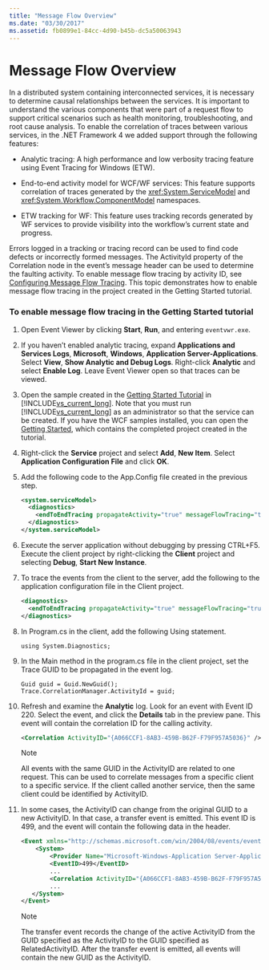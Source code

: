 ```yaml
---
title: "Message Flow Overview"
ms.date: "03/30/2017"
ms.assetid: fb0899e1-84cc-4d90-b45b-dc5a50063943
---
```

# Message Flow Overview
In a distributed system containing interconnected services, it is necessary to determine causal relationships between the services. It is important to understand the various components that were part of a request flow to support critical scenarios such as health monitoring, troubleshooting, and root cause analysis. To enable the correlation of traces between various services, in the .NET Framework 4 we added support through the following features:  
  
-   Analytic tracing: A high performance and low verbosity tracing feature using Event Tracing for Windows (ETW).  
  
-   End-to-end activity model for WCF/WF services: This feature supports correlation of traces generated by the <xref:System.ServiceModel> and <xref:System.Workflow.ComponentModel> namespaces.  
  
-   ETW tracking for WF: This feature uses tracking records generated by WF services to provide visibility into the workflow’s current state and progress.  
  
 Errors logged in a tracking or tracing record can be used to find code defects or incorrectly formed messages. The ActivityId property of the Correlation node in the event’s message header can be used to determine the faulting activity. To enable message flow tracing by activity ID, see [Configuring Message Flow Tracing](../../../../docs/framework/wcf/diagnostics/etw/configuring-message-flow-tracing.md). This topic demonstrates how to enable message flow tracing in the project created in the Getting Started tutorial.  
  
### To enable message flow tracing in the Getting Started tutorial  
  
1.  Open Event Viewer by clicking **Start**, **Run**, and entering `eventvwr.exe`.  
  
2.  If you haven’t enabled analytic tracing, expand **Applications and Services Logs**, **Microsoft**, **Windows**, **Application Server-Applications**. Select **View**, **Show Analytic and Debug Logs**. Right-click **Analytic** and select **Enable Log**. Leave Event Viewer open so that traces can be viewed.  
  
3.  Open the sample created in the [Getting Started Tutorial](../../../../docs/framework/wcf/getting-started-tutorial.md) in [!INCLUDE[vs_current_long](../../../../includes/vs-current-long-md.md)]. Note that you must run [!INCLUDE[vs_current_long](../../../../includes/vs-current-long-md.md)] as an administrator so that the service can be created. If you have the WCF samples installed, you can open the [Getting Started](../../../../docs/framework/wcf/samples/getting-started-sample.md), which contains the completed project created in the tutorial.  
  
4.  Right-click the **Service** project and select **Add**, **New Item**. Select **Application Configuration File** and click **OK**.  
  
5.  Add the following code to the App.Config file created in the previous step.  
  
    ```xml  
    <system.serviceModel>  
      <diagnostics>  
        <endToEndTracing propagateActivity="true" messageFlowTracing="true"/>  
      </diagnostics>  
    </system.serviceModel>  
    ```  
  
6.  Execute the server application without debugging by pressing CTRL+F5. Execute the client project by right-clicking the **Client** project and selecting **Debug**, **Start New Instance**.  
  
7.  To trace the events from the client to the server, add the following to the application configuration file in the Client project.  
  
    ```xml  
    <diagnostics>  
      <endToEndTracing propagateActivity="true" messageFlowTracing="true"/>  
    </diagnostics>  
    ```  
  
8.  In Program.cs in the client, add the following Using statement.  
  
    ```  
    using System.Diagnostics;  
    ```  
  
9. In the Main method in the program.cs file in the client project, set the Trace GUID to be propagated in the event log.  
  
    ```  
    Guid guid = Guid.NewGuid();  
    Trace.CorrelationManager.ActivityId = guid;  
    ```  
  
10. Refresh and examine the **Analytic**  log.  Look for an event with Event ID 220.  Select the event, and click the **Details** tab in the preview pane. This event will contain the correlation ID for the calling activity.  
  
    ```xml  
    <Correlation ActivityID="{A066CCF1-8AB3-459B-B62F-F79F957A5036}" />  
    ```  
  
    > [!NOTE]
    >  All events with the same GUID in the ActivityID are related to one request. This can be used to correlate messages from a specific client to a specific service. If the client called another service, then the same client could be identified by ActivityID.  
  
11. In some cases, the ActivityID can change from the original GUID to a new ActivityID. In that case, a transfer event is emitted. This event ID is 499, and the event will contain the following data in the header.  
  
    ```xml  
    <Event xmlns="http://schemas.microsoft.com/win/2004/08/events/event">  
        <System>  
            <Provider Name="Microsoft-Windows-Application Server-Applications" Guid="{c651f5f6-1c0d-492e-8ae1-b4efd7c9d503}" />   
            <EventID>499</EventID>   
            ...  
            <Correlation ActivityID="{A066CCF1-8AB3-459B-B62F-F79F957A5036}" RelatedActivityID="{85FC0930-9C49-42DA-804B-A7368104BD1B}" />   
            ...  
       </System>  
    </Event>  
    ```  
  
    > [!NOTE]
    >  The transfer event records the change of the active ActivityID from the GUID specified as the ActivityID to the GUID specified as RelatedActivityID. After the transfer event is emitted, all events will contain the new GUID as the ActivityID.
